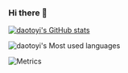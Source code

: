### Hi there 👋

[![daotoyi's GitHub stats](https://github-readme-stats.vercel.app/api?username=daotoyi&show_icons=true&theme=dracula)](https://github.com/anuraghazra/github-readme-stats)

![daotoyi's Most used languages](https://github-readme-stats.vercel.app/api/top-langs/?username=daotoyi&layout=compact&hide_border=true&langs_count=10)

![Metrics](https://metrics.lecoq.io/daotoyi?template=classic&config.timezone=Asia%2FShanghai)

<!--
**daotoyi/daotoyi** is a ✨ _special_ ✨ repository because its `README.md` (this file) appears on your GitHub profile.

Here are some ideas to get you started:

- 🔭 I’m currently working on ...
- 🌱 I’m currently learning ...
- 👯 I’m looking to collaborate on ...
- 🤔 I’m looking for help with ...
- 💬 Ask me about ...
- 📫 How to reach me: ...
- 😄 Pronouns: ...
- ⚡ Fun fact: ...
-->
